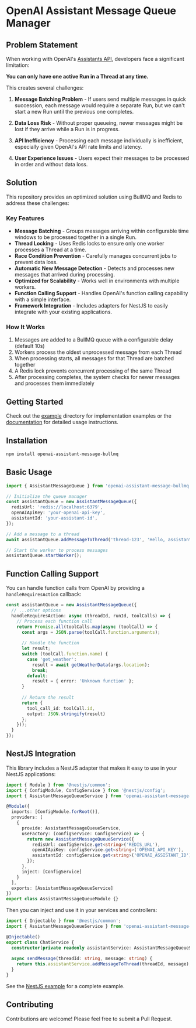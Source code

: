 # OpenAI Assistant Message Queue Manager

## Problem Statement

When working with OpenAI's [Assistants API](https://platform.openai.com/docs/assistants/how-it-works), developers face a significant limitation:

**You can only have one active Run in a Thread at any time.**

This creates several challenges:

1. **Message Batching Problem** - If users send multiple messages in quick succession, each message would require a separate Run, but we can't start a new Run until the previous one completes.

2. **Data Loss Risk** - Without proper queueing, newer messages might be lost if they arrive while a Run is in progress.

3. **API Inefficiency** - Processing each message individually is inefficient, especially given OpenAI's API rate limits and latency.

4. **User Experience Issues** - Users expect their messages to be processed in order and without data loss.

## Solution

This repository provides an optimized solution using BullMQ and Redis to address these challenges:

### Key Features

- **Message Batching** - Groups messages arriving within configurable time windows to be processed together in a single Run.
- **Thread Locking** - Uses Redis locks to ensure only one worker processes a Thread at a time.
- **Race Condition Prevention** - Carefully manages concurrent jobs to prevent data loss.
- **Automatic New Message Detection** - Detects and processes new messages that arrived during processing.
- **Optimized for Scalability** - Works well in environments with multiple workers.
- **Function Calling Support** - Handles OpenAI's function calling capability with a simple interface.
- **Framework Integration** - Includes adapters for NestJS to easily integrate with your existing applications.

### How It Works

1. Messages are added to a BullMQ queue with a configurable delay (default 10s)
2. Workers process the oldest unprocessed message from each Thread
3. When processing starts, all messages for that Thread are batched together
4. A Redis lock prevents concurrent processing of the same Thread
5. After processing completes, the system checks for newer messages and processes them immediately

## Getting Started

Check out the [example](./example) directory for implementation examples or the [documentation](./src/README.md) for detailed usage instructions.

## Installation

```bash
npm install openai-assistant-message-bullmq
```

## Basic Usage

```typescript
import { AssistantMessageQueue } from 'openai-assistant-message-bullmq';

// Initialize the queue manager
const assistantQueue = new AssistantMessageQueue({
  redisUrl: 'redis://localhost:6379',
  openAIApiKey: 'your-openai-api-key',
  assistantId: 'your-assistant-id',
});

// Add a message to a thread
await assistantQueue.addMessageToThread('thread-123', 'Hello, assistant!');

// Start the worker to process messages
assistantQueue.startWorker();
```

## Function Calling Support

You can handle function calls from OpenAI by providing a `handleRequiresAction` callback:

```typescript
const assistantQueue = new AssistantMessageQueue({
  // ...other options
  handleRequiresAction: async (threadId, runId, toolCalls) => {
    // Process each function call
    return Promise.all(toolCalls.map(async (toolCall) => {
      const args = JSON.parse(toolCall.function.arguments);
      
      // Handle the function
      let result;
      switch (toolCall.function.name) {
        case 'get_weather':
          result = await getWeatherData(args.location);
          break;
        default:
          result = { error: 'Unknown function' };
      }
      
      // Return the result
      return {
        tool_call_id: toolCall.id,
        output: JSON.stringify(result)
      };
    }));
  }
});
```

## NestJS Integration

This library includes a NestJS adapter that makes it easy to use in your NestJS applications:

```typescript
import { Module } from '@nestjs/common';
import { ConfigModule, ConfigService } from '@nestjs/config';
import { AssistantMessageQueueService } from 'openai-assistant-message-bullmq';

@Module({
  imports: [ConfigModule.forRoot()],
  providers: [
    {
      provide: AssistantMessageQueueService,
      useFactory: (configService: ConfigService) => {
        return new AssistantMessageQueueService({
          redisUrl: configService.get<string>('REDIS_URL'),
          openAIApiKey: configService.get<string>('OPENAI_API_KEY'),
          assistantId: configService.get<string>('OPENAI_ASSISTANT_ID'),
        });
      },
      inject: [ConfigService]
    }
  ],
  exports: [AssistantMessageQueueService]
})
export class AssistantMessageQueueModule {}
```

Then you can inject and use it in your services and controllers:

```typescript
import { Injectable } from '@nestjs/common';
import { AssistantMessageQueueService } from 'openai-assistant-message-bullmq';

@Injectable()
export class ChatService {
  constructor(private readonly assistantService: AssistantMessageQueueService) {}
  
  async sendMessage(threadId: string, message: string) {
    return this.assistantService.addMessageToThread(threadId, message);
  }
}
```

See the [NestJS example](./example/nestjs-example-module.ts) for a complete example.

## Contributing

Contributions are welcome! Please feel free to submit a Pull Request. 